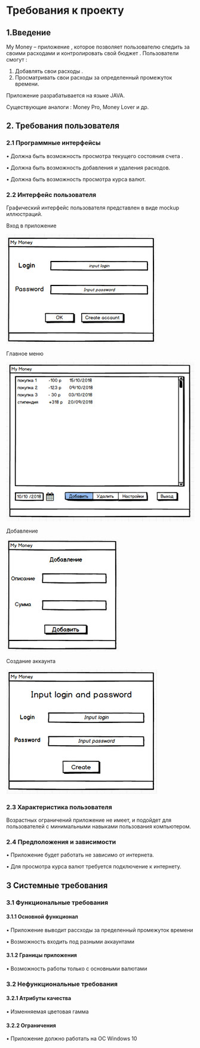 # **Требования к проекту** 
## 1.Введение 
My Money – приложение , которое позволяет пользователю  следить за своими расходами и контролировать свой бюджет .
Пользователи смогут :
1)	Добавлять свои расходы .
2)	Просматривать свои расходы за определенный промежуток времени.

Приложение разрабатывается на языке JAVA.

Существующие аналоги : Money Pro, Money Lover и др.

## 2. Требования пользователя
### 2.1 Программные интерфейсы
•	Должна быть возможность просмотра текущего состояния счета .

•	Должна быть возможность добавления и удаления расходов.

•	Должна быть возможность просмотра курса валют.

### 2.2 Интерфейс пользователя

Графический интерфейс пользователя представлен в виде mockup иллюстраций.

Вход в приложение	 

![](https://github.com/Vlad-Minich-630501/My-Money/blob/master/Mockup/vhod.PNG)

Главное меню	

![](https://github.com/Vlad-Minich-630501/My-Money/blob/master/Mockup/glavnaia.PNG)

Добавление

![](https://github.com/Vlad-Minich-630501/My-Money/blob/master/Mockup/dobavlenie.PNG)

Создание аккаунта	 

![](https://github.com/Vlad-Minich-630501/My-Money/blob/master/Mockup/sozdanie%20accaunta.PNG)

### 2.3 Характеристика пользователя 

Возрастных ограничений приложение не имеет, и подойдет для пользователей с минимальными навыками пользования компьютером.

### 2.4 Предположения и зависимости 
•	Приложение будет работать не зависимо от интернета.

•	Для просмотра курса валют требуется подключение к интернету.

## 3 Системные требования
### 3.1 Функциональные требования
#### 3.1.1 Основной функционал

• Приложение выводит рассходы за пределенный промежуток времени 

• Возможность входить под разными аккаунтами

#### 3.1.2 Границы приложения

• Возможность работы только с основными валютами

### 3.2 Нефункциональные требования  
#### 3.2.1 Атрибуты качества

•	Изменняемая цветовая гамма
#### 3.2.2 Ограничения 

•	Приложение должно работать на OC Windows 10
